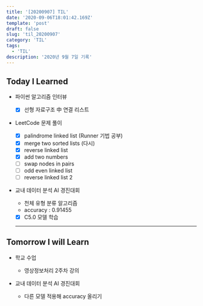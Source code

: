 ```yaml
---
title: '[20200907] TIL'
date: '2020-09-06T18:01:42.169Z'
template: 'post'
draft: false
slug: 'til_20200907'
category: 'TIL'
tags:
  - 'TIL'
description: '2020년 9월 7일 기록'
---
```


## Today I Learned

- 파이썬 알고리즘 인터뷰

  - [x] 선형 자료구조 中 연결 리스트

- LeetCode 문제 풀이

  - [x] palindrome linked list (Runner 기법 공부)
  - [x] merge two sorted lists (다시)
  - [x] reverse linked list
  - [x] add two numbers
  - [ ] swap nodes in pairs
  - [ ] odd even linked list
  - [ ] reverse linked list 2

- 교내 데이터 분석 AI 경진대회
  - 천체 유형 분류 알고리즘
  - accuracy : 0.91455
  - [x] C5.0 모델 학습
  <hr>

## Tomorrow I will Learn

- 학교 수업

  - 영상정보처리 2주차 강의

- 교내 데이터 분석 AI 경진대회
  - 다른 모델 적용해 accuracy 올리기
